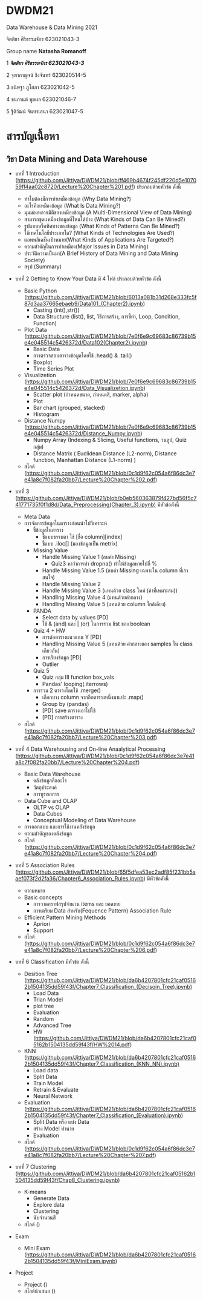 # DWDM21
Data Warehouse &amp; Data Mining 2021

จิตติยา ศิริธรรมจักร   623021043-3

Group name **Natasha Romanoff**

1 **_จิตติยา ศิริธรรมจักร  623021043-3_**

2 จุฑากาญจน์ ชิงจันทร์     623020514-5    

3 ขนิษฐา ภูโสภา          623021042-5   

4 ชนกานต์ พูลผล         623021046-7

5 ฐิติวัฒน์ จันทรเสนา       623021047-5   

# สารบัญเนื้อหา

  ## วิชา Data Mining and Data Warehouse

  * บทที่ 1 Introduction (https://github.com/Jittiya/DWDM21/blob/ff469b4674f245df220d5e107059ff4aa02c8720/Lecture%20Chapter%201.pdf) ประกอบด้วยหัวข้อ ดังนี้
     
     * ทำไมต้องมีการทำเหมืองข้อมูล (Why Data Mining?)
     * อะไรคือเหมืองข้อมูล (What Is Data Mining?)
     * มุมมองหลายมิติของเหมืองข้อมูล (A Multi-Dimensional View of Data Mining)
     * สามารถขุดเเหมืองข้อมูลที่ไหนได้บ้าง (What Kinds of Data Can Be Mined?)
     * รูปแบบหรือทิศทางของข้อมูล (What Kinds of Patterns Can Be Mined?)
     * ใช้เทคโนโลยีประเภทใด? (What Kinds of Technologies Are Used?)
     * แอพพลิเคชั่นเป้าหมาย(What Kinds of Applications Are Targeted?)
     * ความสำคัญในการทำเหมือง(Major Issues in Data Mining)
     * ประวัติความเป็นมา(A Brief History of Data Mining and Data Mining Society)
     * สรุป (Summary)
     
  * บทที่ 2 Getting to Know Your Data มี 4 ไฟล์ ประกอบด้วยหัวข้อ ดังนี้
    
     * Basic Python (https://github.com/Jittiya/DWDM21/blob/6013a081b31d268e333fc5f87d3aa37665ebaeb9/Data101_(Chapter2).ipynb)
       * Casting (int(),str())
       * Data Structure (list(), list, วิธีการสร้าง, การชี้ค่า, Loop, Condition, Function)
     * Plot Data (https://github.com/Jittiya/DWDM21/blob/7e0f6e9c69683c86739b15e4e045514c5426372d/Data102(Chapter2).ipynb)
       * Basic Data
       * การตรวจสอบตารางข้อมูลโดยใช้ .head() & .tail()
       * Boxplot
       * Time Series Plot
     * Visualizetion (https://github.com/Jittiya/DWDM21/blob/7e0f6e9c69683c86739b15e4e045514c5426372d/Data_Visualizetion.ipynb)
       * Scatter plot (กำหนดขนาด, กำหนดสี, marker, alpha)
       * Plot
       * Bar chart (grouped, stacked)
       * Histogram
     * Distance Numpy (https://github.com/Jittiya/DWDM21/blob/7e0f6e9c69683c86739b15e4e045514c5426372d/Distance_Numpy.ipynb)
       * Numpy Array (Indexing & Slicing, Useful functions, วนลูป, Quiz กลุ่ม)
       * Distance Matrix ( Euclidean Distance (L2-norm), Distance function, Manhattan Distance (L1-norm) )
     * สไลด์ (https://github.com/Jittiya/DWDM21/blob/0c1d9f62c054a6f86dc3e7e41a8c7f082fa20bb7/Lecture%20Chapter%202.pdf)
     
  * บทที่ 3 (https://github.com/Jittiya/DWDM21/blob/b0eb560363879f427bd56f5c741771735f0f1d8d/Data_Preprocessing(Chapter_3).ipynb) มีหัวข้อดังนี้
     * Meta Data
     * การจัดการข้อมูลในตารางก่อนนำไปวิเคราะห์
       * ชี้ข้อมูลในตาราง 
         * ชี้แบบธรรมดา ใช้ [ชื่อ column][index]
         * ชี้แบบ .iloc[] (มองข้อมูลเป็น metrix)
       * Missing Value
         * Handle Missing Value 1 (ลบค่า Missing)
           * Quiz3 หาว่าการทำ dropna() ทำให้ข้อมูลหายไปกี่ %
         * Handle Missing Value 1.5 (ลบค่า Missing เฉพาะใน column ที่เราสนใจ)
         * Handle Missing Value 2
         * Handle Missing Value 3 (แทนด้วย class ใหม่ (ค่าที่เหมาะสม))
         * Handling Missing Value 4 (แทนด้วยค่ากลาง)
         * Handling Missing Value 5 (แทนด้วย column ใกล้เคียง)
       * PANDA
         * Select data by values [PD]
         * ใช้ & (and) และ | (or) ในการรวม list ของ boolean
       * Quiz 4 + HW
         * การต่อตารางแนวแกน Y [PD]
         * Handling Missing Value 5 (แทนด้วย ค่ากลางของ samples ใน class เดียวกัน)
         * การเรียงข้อมูล [PD]
         * Outlier
       * Quiz 5
         * Quiz กลุ่ม III function box_vals
         * Pandas' looping(.iterrows)
       * การรวม 2 ตารางโดยใช้ .merge()
         * เลือกบาง column จากอีกตารางหนึ่งมาแปะ .map()
         * Group by (pandas)
         * [PD] save ตารางเอาไปใช้
         * [PD] การสร้างตาราง
     * สไลด์  (https://github.com/Jittiya/DWDM21/blob/0c1d9f62c054a6f86dc3e7e41a8c7f082fa20bb7/Lecture%20Chapter%203.pdf)
     
  * บทที่ 4 Data Warehousing and On-line Anaalytical Processing (https://github.com/Jittiya/DWDM21/blob/0c1d9f62c054a6f86dc3e7e41a8c7f082fa20bb7/Lecture%20Chapter%204.pdf)
     * Basic Data Warehouse
       * คลังข้อมูลคืออะไร
       * วัตถุประสงค์
       * การบูรณาการ
     * Data Cube and OLAP
       * OLTP vs OLAP
       * Data Cubes
       * Conceptual Modeling of Data Warehouse
     * การออกแบบ และการใช้งานคลังข้อมูล
     * ความสำคัญของคลังข้อมูล
     * สไลด์  (https://github.com/Jittiya/DWDM21/blob/0c1d9f62c054a6f86dc3e7e41a8c7f082fa20bb7/Lecture%20Chapter%204.pdf)
     
  * บทที่ 5 Association Rules (https://github.com/Jittiya/DWDM21/blob/65f5dfea53ec2adf85f231bb5aaef073f2d2fa36/Chapter6_Association_Rules.ipynb) มีหัวข้อดังนี้
     * ความหมาย
     * Basic concepts
       * การวาดกราฟสรุปจำนวน items และ ยอดขาย
       * การเตรียม Data สำหรับ(Fequence Pattern) Association Rule
     * Efficient Pattern Mining Methods
       * Apriori
       * Support
     * สไลด์  (https://github.com/Jittiya/DWDM21/blob/0c1d9f62c054a6f86dc3e7e41a8c7f082fa20bb7/Lecture%20Chapter%206.pdf)
     
  * บทที่ 6 Classification มีหัวข้อ ดังนี้
     * Desition Tree  (https://github.com/Jittiya/DWDM21/blob/da6b4207801cfc21caf05162b1504135dd59f43f/Chapter7_Classification_(Decisoin_Tree).ipynb)
       * Load Data
       * Trian Model
       * plot tree
       * Evaluation
       * Random
       * Advanced Tree
       * HW (https://github.com/Jittiya/DWDM21/blob/da6b4207801cfc21caf05162b1504135dd59f43f/HW%2014.pdf)
     * KNN  (https://github.com/Jittiya/DWDM21/blob/da6b4207801cfc21caf05162b1504135dd59f43f/Chapter7_Classification_(KNN_NN).ipynb)
       * Load data
       * Split Data
       * Train Model
       * Retrain & Evaluate
       * Neural Network
     * Evaluation  (https://github.com/Jittiya/DWDM21/blob/da6b4207801cfc21caf05162b1504135dd59f43f/Chapter7_Classification_(Evaluation).ipynb)
       * Split Data หรือ แบ่ง Data
       * สร้าง Model ทำนาย
       * Evaluation
     * สไลด์ (https://github.com/Jittiya/DWDM21/blob/0c1d9f62c054a6f86dc3e7e41a8c7f082fa20bb7/Lecture%20Chapter%207.pdf)

  * บทที่ 7 Clustering  (https://github.com/Jittiya/DWDM21/blob/da6b4207801cfc21caf05162b1504135dd59f43f/Chap8_Clustering.ipynb)
     * K-means
       * Generate Data
       * Explore data
       * Clustering
       * นับจำนวนสี
     * สไลด์  ()
     
  * Exam
     * Mini Exam  (https://github.com/Jittiya/DWDM21/blob/da6b4207801cfc21caf05162b1504135dd59f43f/MiniExam.ipynb)
  
  * Project 
     * Project  ()
     * สไลด์นำเสนอ  ()
